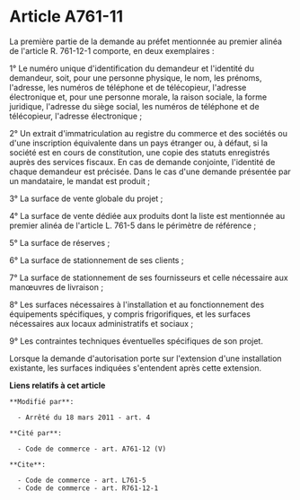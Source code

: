 # Article A761-11

La première partie de la demande au préfet mentionnée au premier alinéa de l'article R. 761-12-1 comporte, en deux
exemplaires : 

1° Le numéro unique d'identification du demandeur et l'identité du demandeur, soit, pour une personne physique, le nom, les
prénoms, l'adresse, les numéros de téléphone et de télécopieur, l'adresse électronique et, pour une personne morale, la
raison sociale, la forme juridique, l'adresse du siège social, les numéros de téléphone et de télécopieur, l'adresse
électronique ; 

2° Un extrait d'immatriculation au registre du commerce et des sociétés ou d'une inscription équivalente dans un pays
étranger ou, à défaut, si la société est en cours de constitution, une copie des statuts enregistrés auprès des services
fiscaux. En cas de demande conjointe, l'identité de chaque demandeur est précisée. Dans le cas d'une demande présentée par un
mandataire, le mandat est produit ; 

3° La surface de vente globale du projet ; 

4° La surface de vente dédiée aux produits dont la liste est mentionnée au premier alinéa de l'article L. 761-5 dans le
périmètre de référence ; 

5° La surface de réserves ; 

6° La surface de stationnement de ses clients ; 

7° La surface de stationnement de ses fournisseurs et celle nécessaire aux manœuvres de livraison ; 

8° Les surfaces nécessaires à l'installation et au fonctionnement des équipements spécifiques, y compris frigorifiques, et
les surfaces nécessaires aux locaux administratifs et sociaux ; 

9° Les contraintes techniques éventuelles spécifiques de son projet. 

Lorsque la demande d'autorisation porte sur l'extension d'une installation existante, les surfaces indiquées s'entendent
après cette extension.

**Liens relatifs à cet article**

	**Modifié par**:

	  - Arrêté du 18 mars 2011 - art. 4

	**Cité par**:

	  - Code de commerce - art. A761-12 (V)

	**Cite**:

	  - Code de commerce - art. L761-5
	  - Code de commerce - art. R761-12-1
